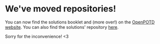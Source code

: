# We've moved repositories! 

You can now find the solutions booklet and (more over!) on the [OpenPOTD website](https://openpotd.github.io/). You can also find the solutions' repository [here](https://github.com/OpenPOTD/Solutions).

Sorry for the inconvenience! <3
